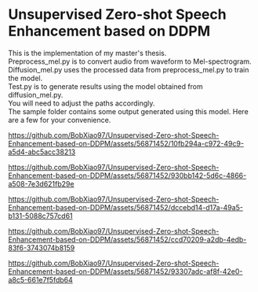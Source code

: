 # Unsupervised Zero-shot Speech Enhancement based on DDPM
 This is the implementation of my master's thesis.  
 Preprocess_mel.py is to convert audio from waveform to Mel-spectrogram.  
 Diffusion_mel.py uses the processed data from preprocess_mel.py to train the model.  
 Test.py is to generate results using the model obtained from diffusion_mel.py.  
 You will need to adjust the paths accordingly.  
 The sample folder contains some output generated using this model. Here are a few for your convenience.  


https://github.com/BobXiao97/Unsupervised-Zero-shot-Speech-Enhancement-based-on-DDPM/assets/56871452/10fb294a-c972-49c9-a5d4-abc5acc38213



https://github.com/BobXiao97/Unsupervised-Zero-shot-Speech-Enhancement-based-on-DDPM/assets/56871452/930bb142-5d6c-4866-a508-7e3d621fb29e



https://github.com/BobXiao97/Unsupervised-Zero-shot-Speech-Enhancement-based-on-DDPM/assets/56871452/dccebd14-d17a-49a5-b131-5088c757cd61



https://github.com/BobXiao97/Unsupervised-Zero-shot-Speech-Enhancement-based-on-DDPM/assets/56871452/ccd70209-a2db-4edb-83f6-3743074b8159



https://github.com/BobXiao97/Unsupervised-Zero-shot-Speech-Enhancement-based-on-DDPM/assets/56871452/93307adc-af8f-42e0-a8c5-661e7f5fdb64

